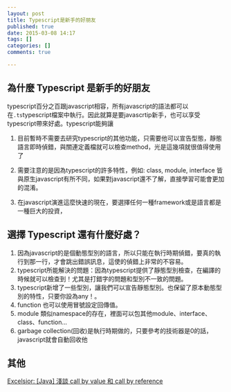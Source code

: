```yaml
---
layout: post
title: Typescript是新手的好朋友
published: true
date: 2015-03-08 14:17
tags: []
categories: []
comments: true

---
```

## 為什麼 Typescript 是新手的好朋友

typescript百分之百跟javascript相容，所有javascript的語法都可以在`.ts`typescript檔案中執行。因此就算是要javascrtip新手，也可以享受typescript帶來好處。typescript能夠讓

1. 目前暫時不需要去研究typescript的其他功能，只需要他可以宣告型態，靜態語言即時偵錯，與關連定義檔就可以檢查method，光是這幾項就很值得使用了

1. 需要注意的是因為typescript的許多特性，例如: class, module, interface 皆與原生javascript有所不同，如果對javascript還不了解，直接學習可能會更加的混淆。

1. 在javascript演進這麼快速的現在，要選擇任何一種framework或是語言都是一種巨大的投資，

## 選擇 Typescript 還有什麼好處？

1. 因為javascript的是個動態型別的語言，所以只能在執行時期偵錯，要真的執行到那一行，才會跳出錯誤訊息，這使的偵錯上非常的不容易。
1. typescript所能解決的問題：因為typescript提供了靜態型別檢查，在編譯的時候就可以檢查到！尤其是打錯字的問題和型別不一致的問題。
1. typescript新增了一些型別，讓我們可以宣告靜態型別。也保留了原本動態型別的特性，只要你設為any！。
1. function 也可以使用冒號設定回傳值。
1. module 類似namespace的存在，裡面可以包其他module、interface、class、function...
1. garbage collection(回收)是執行時期做的，只要參考的技術器是0的話，javascript就會自動回收他


## 其他
[Excelsior: [Java] 淺談 call by value 和 call by reference](http://brownydev.blogspot.tw/2011/06/java-call-by-value-call-by-reference.html)